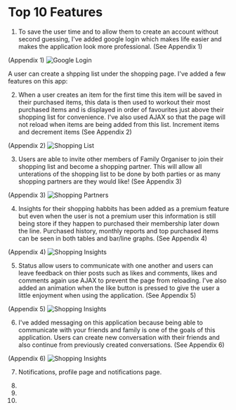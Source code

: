 # Top 10 Features 

1. To save the user time and to allow them to create an account without second guessing, I've added google login which makes life easier and makes the application look more professional. 
(See Appendix 1)

(Appendix 1)
![Google Login](https://github.com/Fordalex/power-in-numbers/blob/master/readme/iamges/google_login.jpg "Google Login")

A user can create a shpping list under the shopping page. I've added a few features on this app:

2. When a user creates an item for the first time this item will be saved in their purchased items, this data is then used to workout their most purchased items and is displayed in order of favourites just above their shopping list for convenience. I've also used AJAX so that the page will not reload when items are being added from this list. Increment items and decrement items
(See Appendix 2)

(Appendix 2)
![Shopping List](https://github.com/Fordalex/power-in-numbers/blob/master/readme/images/shopping_list.jpg "Shopping List")

3. Users are able to invite other members of Family Organiser to join their shopping list and become a shopping partner. This will allow all unterations of the shopping list to be done by both parties or as many shopping partners are they would like!
(See Appendix 3)

(Appendix 3)
![Shopping Partners](https://github.com/Fordalex/power-in-numbers/blob/master/readme/images/shopping_partners.jpg "Shopping Partners")

4. Insights for their shopping habbits has been added as a premium feature but even when the user is not a premium user this information is still being store if they happen to purchased their membership later down the line. Purchased history, monthly reports and top purchased items can be seen in both tables and bar/line graphs.
(See Appendix 4)

(Appendix 4)
![Shopping Insights](https://github.com/Fordalex/power-in-numbers/blob/master/readme/images/insights.jpg "Shopping Insights")

5. Status allow users to communicate with one another and users can leave feedback on thier posts such as likes and comments, likes and comments again use AJAX to prevent the page from reloading. I've also added an animation when the like button is pressed to give the user a little enjoyment when using the application.
(See Appendix 5)

(Appendix 5)
![Shopping Insights](https://github.com/Fordalex/power-in-numbers/blob/master/readme/images/status.jpg "Shopping Insights")

6. I've added messaging on this application because being able to communicate with your friends and family is one of the goals of this application. Users can create new conversation with their friends and also continue from previously created conversations.
(See Appendix 6)

(Appendix 6)
![Shopping Insights](https://github.com/Fordalex/power-in-numbers/blob/master/readme/images/messaging.jpg "Shopping Insights")

7. Notifications, profile page and notifications page.

8.  

9. 

10.  

